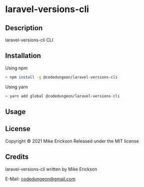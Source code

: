 # laravel-versions-cli

## Description

laravel-versions-cli CLI

## Installation

Using npm

```bash
> npm install -g @codedungeon/laravel-versions-cli
```

Using yarn

```bash
> yarn add global @codedungeon/laravel-versions-cli
```

## Usage

## License

Copyright &copy; 2021 Mike Erickson
Released under the MIT license

## Credits

laravel-versions-cli written by Mike Erickson

E-Mail: [codedungeon@gmail.com](mailto:codedungeon@gmail.com)

